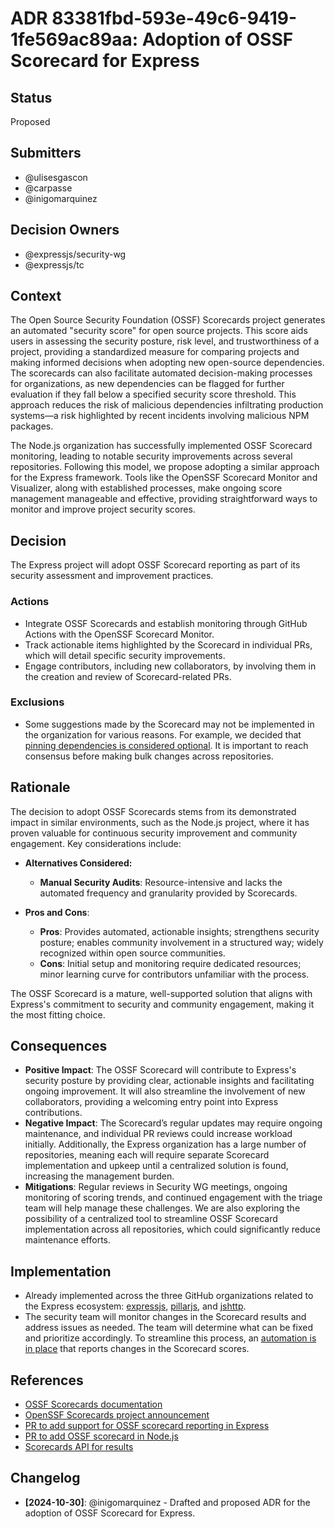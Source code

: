 # ADR 83381fbd-593e-49c6-9419-1fe569ac89aa: Adoption of OSSF Scorecard for Express

## Status

Proposed

## Submitters

- @ulisesgascon
- @carpasse
- @inigomarquinez

## Decision Owners

- @expressjs/security-wg
- @expressjs/tc

## Context

The Open Source Security Foundation (OSSF) Scorecards project generates an automated "security score" for open source projects. This score aids users in assessing the security posture, risk level, and trustworthiness of a project, providing a standardized measure for comparing projects and making informed decisions when adopting new open-source dependencies. The scorecards can also facilitate automated decision-making processes for organizations, as new dependencies can be flagged for further evaluation if they fall below a specified security score threshold. This approach reduces the risk of malicious dependencies infiltrating production systems—a risk highlighted by recent incidents involving malicious NPM packages.

The Node.js organization has successfully implemented OSSF Scorecard monitoring, leading to notable security improvements across several repositories. Following this model, we propose adopting a similar approach for the Express framework. Tools like the OpenSSF Scorecard Monitor and Visualizer, along with established processes, make ongoing score management manageable and effective, providing straightforward ways to monitor and improve project security scores.

## Decision

The Express project will adopt OSSF Scorecard reporting as part of its security assessment and improvement practices.

### Actions

- Integrate OSSF Scorecards and establish monitoring through GitHub Actions with the OpenSSF Scorecard Monitor.
- Track actionable items highlighted by the Scorecard in individual PRs, which will detail specific security improvements.
- Engage contributors, including new collaborators, by involving them in the creation and review of Scorecard-related PRs.

### Exclusions

- Some suggestions made by the Scorecard may not be implemented in the organization for various reasons. For example, we decided that [pinning dependencies is considered optional](https://github.com/expressjs/discussions/blob/master/docs/adr/366-action-pinning.md). It is important to reach consensus before making bulk changes across repositories.

## Rationale

The decision to adopt OSSF Scorecards stems from its demonstrated impact in similar environments, such as the Node.js project, where it has proven valuable for continuous security improvement and community engagement. Key considerations include:

- **Alternatives Considered:**
  - **Manual Security Audits**: Resource-intensive and lacks the automated frequency and granularity provided by Scorecards.

- **Pros and Cons**:
  - **Pros**: Provides automated, actionable insights; strengthens security posture; enables community involvement in a structured way; widely recognized within open source communities.
  - **Cons**: Initial setup and monitoring require dedicated resources; minor learning curve for contributors unfamiliar with the process.

The OSSF Scorecard is a mature, well-supported solution that aligns with Express's commitment to security and community engagement, making it the most fitting choice.

## Consequences

- **Positive Impact**: The OSSF Scorecard will contribute to Express's security posture by providing clear, actionable insights and facilitating ongoing improvement. It will also streamline the involvement of new collaborators, providing a welcoming entry point into Express contributions.
- **Negative Impact**: The Scorecard’s regular updates may require ongoing maintenance, and individual PR reviews could increase workload initially. Additionally, the Express organization has a large number of repositories, meaning each will require separate Scorecard implementation and upkeep until a centralized solution is found, increasing the management burden.
- **Mitigations**: Regular reviews in Security WG meetings, ongoing monitoring of scoring trends, and continued engagement with the triage team will help manage these challenges. We are also exploring the possibility of a centralized tool to streamline OSSF Scorecard implementation across all repositories, which could significantly reduce maintenance efforts.

## Implementation

- Already implemented across the three GitHub organizations related to the Express ecosystem: [expressjs](https://github.com/expressjs), [pillarjs](https://github.com/pillarjs), and [jshttp](https://github.com/jshttp).
- The security team will monitor changes in the Scorecard results and address issues as needed. The team will determine what can be fixed and prioritize accordingly. To streamline this process, an [automation is in place](https://github.com/expressjs/security-wg/blob/main/.github/workflows/ossf-scorecard-reporting.yml) that reports changes in the Scorecard scores.

## References

- [OSSF Scorecards documentation](https://securityscorecards.dev/)
- [OpenSSF Scorecards project announcement](https://openssf.org/blog/2020/11/06/security-scorecards-for-open-source-projects/)
- [PR to add support for OSSF scorecard reporting in Express](https://github.com/expressjs/express/pull/5431)
- [PR to add OSSF scorecard in Node.js](https://github.com/nodejs/security-wg/issues/851)
- [Scorecards API for results](https://api.securityscorecards.dev/#/results)

## Changelog

- **[2024-10-30]**: @inigomarquinez - Drafted and proposed ADR for the adoption of OSSF Scorecard for Express.
